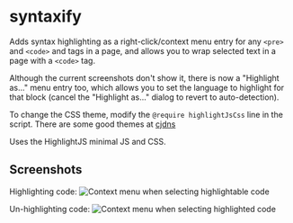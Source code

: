 # syntaxify
Adds syntax highlighting as a right-click/context menu entry for any `<pre>` and `<code>` and  tags in a page, and allows you to wrap selected text in a page with a `<code>` tag.

Although the current screenshots don't show it, there is now a "Highlight as..." menu entry too, which allows you to set the language to highlight for that block (cancel the "Highlight as..." dialog to revert to auto-detection).

To change the CSS theme, modify the `@require highlightJsCss` line in the script. There are some good themes at [cjdns](http://cdnjs.com/libraries/highlight.js)

Uses the HighlightJS minimal JS and CSS.

## Screenshots

Highlighting code:
![Context menu when selecting highlightable code](http://i.imgur.com/YTtqRdy.png "Before highlighting")


Un-highlighting code:
![Context menu when selecting highlighted code](http://i.imgur.com/rif6dao.png "After highlighting")
